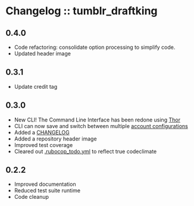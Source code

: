 # Changelog :: tumblr_draftking

## 0.4.0
+ Code refactoring: consolidate option processing to simplify code.
+ Updated header image


## 0.3.1
+ Update credit tag

## 0.3.0
+ New CLI! The Command Line Interface has been redone using [Thor](https://github.com/erikhuda/thor)
+ CLI can now save and switch between multiple [account configurations](./README.md#configured-accounts)
+ Added a [CHANGELOG](./CHANGELOG.md)
+ Added a repository header image
+ Improved test coverage
+ Cleared out [.rubocop_todo.yml](./.rubocop_todo.yml) to reflect true codeclimate

## 0.2.2
+ Improved documentation
+ Reduced test suite runtime
+ Code cleanup
